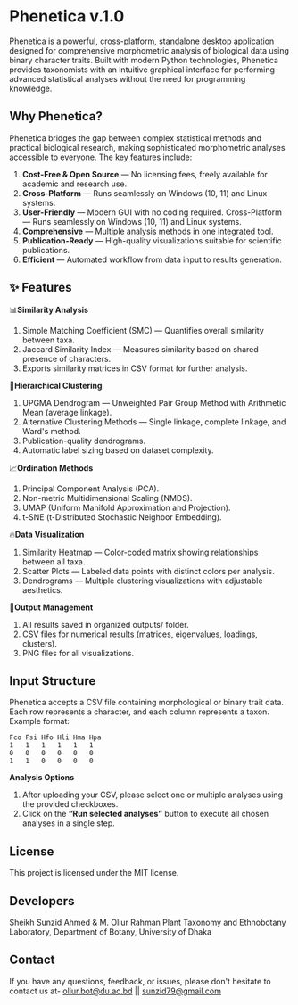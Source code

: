 # **Phenetica v.1.0**
Phenetica is a powerful, cross-platform, standalone desktop application designed for comprehensive morphometric analysis of biological data using binary character traits. Built with modern Python technologies, Phenetica provides taxonomists with an intuitive graphical interface for performing advanced statistical analyses without the need for programming knowledge.

## **Why Phenetica?**
Phenetica bridges the gap between complex statistical methods and practical biological research, making sophisticated morphometric analyses accessible to everyone. The key features include:
1. **Cost-Free & Open Source** — No licensing fees, freely available for academic and research use.
2. **Cross-Platform** — Runs seamlessly on Windows (10, 11) and Linux systems.
3. **User-Friendly** — Modern GUI with no coding required. Cross-Platform — Runs seamlessly on Windows (10, 11) and Linux systems.
4. **Comprehensive** — Multiple analysis methods in one integrated tool.
5. **Publication-Ready** — High-quality visualizations suitable for scientific publications.
6. **Efficient** — Automated workflow from data input to results generation.

## **✨ Features**

📊**Similarity Analysis**
1. Simple Matching Coefficient (SMC) — Quantifies overall similarity between taxa.
2. Jaccard Similarity Index — Measures similarity based on shared presence of characters.
3. Exports similarity matrices in CSV format for further analysis.

🌳**Hierarchical Clustering**
1. UPGMA Dendrogram — Unweighted Pair Group Method with Arithmetic Mean (average linkage).
2. Alternative Clustering Methods — Single linkage, complete linkage, and Ward's method.
3. Publication-quality dendrograms.
4. Automatic label sizing based on dataset complexity.

📈**Ordination Methods**
1. Principal Component Analysis (PCA).
2. Non-metric Multidimensional Scaling (NMDS).
3. UMAP (Uniform Manifold Approximation and Projection).
4. t-SNE (t-Distributed Stochastic Neighbor Embedding).

🔥**Data Visualization**
1. Similarity Heatmap — Color-coded matrix showing relationships between all taxa.
2. Scatter Plots — Labeled data points with distinct colors per analysis.
3. Dendrograms — Multiple clustering visualizations with adjustable aesthetics.

💾**Output Management**
1. All results saved in organized outputs/ folder.
2. CSV files for numerical results (matrices, eigenvalues, loadings, clusters).
3. PNG files for all visualizations.

## Input Structure
Phenetica accepts a CSV file containing morphological or binary trait data. Each row represents a character, and each column represents a taxon.
Example format:
```
Fco	Fsi	Hfo	Hli	Hma	Hpa
1	1	1	1	1	1
0	0	0	0	0	0
1	1	0	0	0	0
```
**Analysis Options**
1. After uploading your CSV, please select one or multiple analyses using the provided checkboxes.
2. Click on the **“Run selected analyses”** button to execute all chosen analyses in a single step.

## License
This project is licensed under the MIT license.

## Developers
Sheikh Sunzid Ahmed & M. Oliur Rahman
Plant Taxonomy and Ethnobotany Laboratory, Department of Botany, University of Dhaka

## Contact
If you have any questions, feedback, or issues, please don't hesitate to contact us at-
oliur.bot@du.ac.bd || sunzid79@gmail.com
